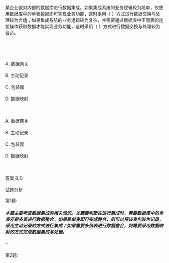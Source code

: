 <div class="detail lh2">某企业欲对内部的数据库进行数据集成。如果集成系统的业务逻辑较为简单，仅使用数据库中的单表数据即可实现业务功能，这时采用（  ）方式进行数据交换与处理较为合适；如果集成系统的业务逻辑较为复杂，并需要通过数据库中不同表的连接操作获取数据才能实现业务功能，这时采用（  ）方式进行数据交换与处理较为合适。
<p><br/></p><br/><br/>A. 数据网关<span class="Apple-tab-span" style="white-space:pre"> </span><br/><br/>B. 主动记录<span class="Apple-tab-span" style="white-space:pre"> </span><br/><br/>C. 包装器<span class="Apple-tab-span" style="white-space:pre"> </span><br/><br/>D. 数据映射<br/><br/><br/><br/>A. 数据网关<span class="Apple-tab-span" style="white-space:pre"> </span><br/><br/>B. 主动记录<span class="Apple-tab-span" style="white-space:pre"> </span><br/><br/>C. 包装器<span class="Apple-tab-span" style="white-space:pre"> </span><br/><br/>D. 数据映射<br/><br/><br/><br/>答案 B,D<br/><br/>试题分析<br/><p>第1题:</p><p>
</p><h5>本题主要考查数据集成的相关知识。关键要判断在进行集成时，需要数据库中的单表还是多表进行数据整合。如果是单表即可完成整合，则可以将该表包装为记录，采用主动记录的方式进行集成；如果需要多张表进行数据整合，则需要采用数据映射的方式完成数据集成与处理。</h5>
''<p>第2题:</p><p><br/></p></div>